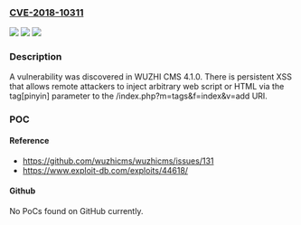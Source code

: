 ### [CVE-2018-10311](https://cve.mitre.org/cgi-bin/cvename.cgi?name=CVE-2018-10311)
![](https://img.shields.io/static/v1?label=Product&message=n%2Fa&color=blue)
![](https://img.shields.io/static/v1?label=Version&message=n%2Fa&color=blue)
![](https://img.shields.io/static/v1?label=Vulnerability&message=n%2Fa&color=brighgreen)

### Description

A vulnerability was discovered in WUZHI CMS 4.1.0. There is persistent XSS that allows remote attackers to inject arbitrary web script or HTML via the tag[pinyin] parameter to the /index.php?m=tags&f=index&v=add URI.

### POC

#### Reference
- https://github.com/wuzhicms/wuzhicms/issues/131
- https://www.exploit-db.com/exploits/44618/

#### Github
No PoCs found on GitHub currently.

